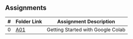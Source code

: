 ## Assignments

|  #  | Folder Link | Assignment Description |
| :-: | ----------- | ---------------------- |
|  0  | [A01](./Assignments/A01/)      | Getting Started with Google Colab         |
